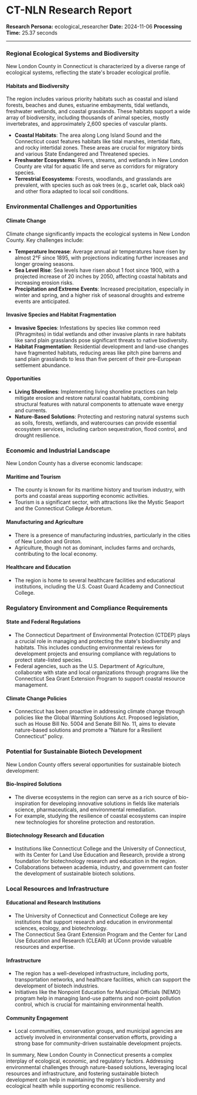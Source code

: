 # CT-NLN Research Report

**Research Persona:** ecological_researcher
**Date:** 2024-11-06
**Processing Time:** 25.37 seconds

---

### Regional Ecological Systems and Biodiversity

New London County in Connecticut is characterized by a diverse range of ecological systems, reflecting the state's broader ecological profile.

#### Habitats and Biodiversity
The region includes various priority habitats such as coastal and island forests, beaches and dunes, estuarine embayments, tidal wetlands, freshwater wetlands, and coastal grasslands. These habitats support a wide array of biodiversity, including thousands of animal species, mostly invertebrates, and approximately 2,600 species of vascular plants.

- **Coastal Habitats**: The area along Long Island Sound and the Connecticut coast features habitats like tidal marshes, intertidal flats, and rocky intertidal zones. These areas are crucial for migratory birds and various State Endangered and Threatened species.
- **Freshwater Ecosystems**: Rivers, streams, and wetlands in New London County are vital for aquatic life and serve as corridors for migratory species.
- **Terrestrial Ecosystems**: Forests, woodlands, and grasslands are prevalent, with species such as oak trees (e.g., scarlet oak, black oak) and other flora adapted to local soil conditions.

### Environmental Challenges and Opportunities

#### Climate Change
Climate change significantly impacts the ecological systems in New London County. Key challenges include:
- **Temperature Increase**: Average annual air temperatures have risen by almost 2°F since 1895, with projections indicating further increases and longer growing seasons.
- **Sea Level Rise**: Sea levels have risen about 1 foot since 1900, with a projected increase of 20 inches by 2050, affecting coastal habitats and increasing erosion risks.
- **Precipitation and Extreme Events**: Increased precipitation, especially in winter and spring, and a higher risk of seasonal droughts and extreme events are anticipated.

#### Invasive Species and Habitat Fragmentation
- **Invasive Species**: Infestations by species like common reed (Phragmites) in tidal wetlands and other invasive plants in rare habitats like sand plain grasslands pose significant threats to native biodiversity.
- **Habitat Fragmentation**: Residential development and land-use changes have fragmented habitats, reducing areas like pitch pine barrens and sand plain grasslands to less than five percent of their pre-European settlement abundance.

#### Opportunities
- **Living Shorelines**: Implementing living shoreline practices can help mitigate erosion and restore natural coastal habitats, combining structural features with natural components to attenuate wave energy and currents.
- **Nature-Based Solutions**: Protecting and restoring natural systems such as soils, forests, wetlands, and watercourses can provide essential ecosystem services, including carbon sequestration, flood control, and drought resilience.

### Economic and Industrial Landscape

New London County has a diverse economic landscape:

#### Maritime and Tourism
- The county is known for its maritime history and tourism industry, with ports and coastal areas supporting economic activities.
- Tourism is a significant sector, with attractions like the Mystic Seaport and the Connecticut College Arboretum.

#### Manufacturing and Agriculture
- There is a presence of manufacturing industries, particularly in the cities of New London and Groton.
- Agriculture, though not as dominant, includes farms and orchards, contributing to the local economy.

#### Healthcare and Education
- The region is home to several healthcare facilities and educational institutions, including the U.S. Coast Guard Academy and Connecticut College.

### Regulatory Environment and Compliance Requirements

#### State and Federal Regulations
- The Connecticut Department of Environmental Protection (CTDEP) plays a crucial role in managing and protecting the state's biodiversity and habitats. This includes conducting environmental reviews for development projects and ensuring compliance with regulations to protect state-listed species.
- Federal agencies, such as the U.S. Department of Agriculture, collaborate with state and local organizations through programs like the Connecticut Sea Grant Extension Program to support coastal resource management.

#### Climate Change Policies
- Connecticut has been proactive in addressing climate change through policies like the Global Warming Solutions Act. Proposed legislation, such as House Bill No. 5004 and Senate Bill No. 11, aims to elevate nature-based solutions and promote a “Nature for a Resilient Connecticut” policy.

### Potential for Sustainable Biotech Development

New London County offers several opportunities for sustainable biotech development:

#### Bio-Inspired Solutions
- The diverse ecosystems in the region can serve as a rich source of bio-inspiration for developing innovative solutions in fields like materials science, pharmaceuticals, and environmental remediation.
- For example, studying the resilience of coastal ecosystems can inspire new technologies for shoreline protection and restoration.

#### Biotechnology Research and Education
- Institutions like Connecticut College and the University of Connecticut, with its Center for Land Use Education and Research, provide a strong foundation for biotechnology research and education in the region.
- Collaborations between academia, industry, and government can foster the development of sustainable biotech solutions.

### Local Resources and Infrastructure

#### Educational and Research Institutions
- The University of Connecticut and Connecticut College are key institutions that support research and education in environmental sciences, ecology, and biotechnology.
- The Connecticut Sea Grant Extension Program and the Center for Land Use Education and Research (CLEAR) at UConn provide valuable resources and expertise.

#### Infrastructure
- The region has a well-developed infrastructure, including ports, transportation networks, and healthcare facilities, which can support the development of biotech industries.
- Initiatives like the Nonpoint Education for Municipal Officials (NEMO) program help in managing land-use patterns and non-point pollution control, which is crucial for maintaining environmental health.

#### Community Engagement
- Local communities, conservation groups, and municipal agencies are actively involved in environmental conservation efforts, providing a strong base for community-driven sustainable development projects.

In summary, New London County in Connecticut presents a complex interplay of ecological, economic, and regulatory factors. Addressing environmental challenges through nature-based solutions, leveraging local resources and infrastructure, and fostering sustainable biotech development can help in maintaining the region's biodiversity and ecological health while supporting economic resilience.